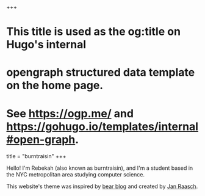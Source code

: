 +++
# This title is used as the og:title on Hugo's internal
# opengraph structured data template on the home page.
# See https://ogp.me/ and https://gohugo.io/templates/internal#open-graph.
title = "burntraisin"
+++

Hello! I'm Rebekah (also known as burntraisin), and I'm a student based in the NYC metropolitan area studying computer science.

This website's theme was inspired by [bear blog](https://bearblog.dev/) and created by [Jan Raasch](https://www.janraasch.com).
